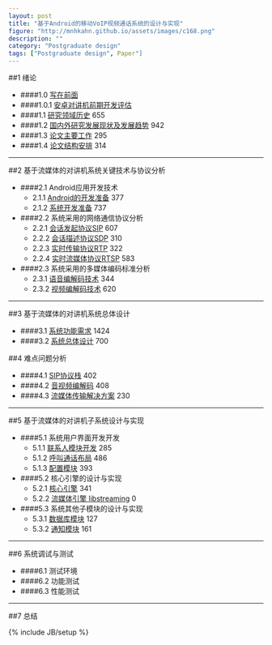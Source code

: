 ```yaml
---
layout: post
title: "基于Android的移动VoIP视频通话系统的设计与实现"
figure: "http://mnhkahn.github.io/assets/images/c168.png"
description: ""
category: "Postgraduate design"
tags: ["Postgraduate design", Paper"]
---
```


##1 绪论
+ ####1.0 [写在前面](http://mnhkahn.github.io/postgraduate%20design/2014/04/16/pager_preface/)
+ ####1.0.1 [安卓对讲机前期开发评估](http://mnhkahn.github.io/postgraduate%20design/2014/02/04/postgraduate_design_evaluate/)
+ ####1.1 [研究领域历史](http://mnhkahn.github.io/postgraduate%20design/2014/04/17/pager_history/) 655
+ ####1.2 [国内外研究发展现状及发展趋势](http://mnhkahn.github.io/postgraduate%20design/2014/04/17/pager_current/) 942
+ ####1.3 [论文主要工作](http://mnhkahn.github.io/postgraduate%20design/2014/04/20/pager_main_job/) 295
+ ####1.4 [论文结构安排](http://mnhkahn.github.io/postgraduate%20design/2014/04/20/pager_framework/) 314

---
##2 基于流媒体的对讲机系统关键技术与协议分析
+ ####2.1 Android应用开发技术
	+ 2.1.1 [Android的开发准备](http://mnhkahn.github.io/postgraduate%20design/2014/04/17/pager_android_framework/) 377
	+ 2.1.2 [系统开发准备](http://mnhkahn.github.io/postgraduate%20design/2014/04/17/pager_prepare/) 737
+ ####2.2 系统采用的网络通信协议分析
    + 2.2.1 [会话发起协议SIP](http://mnhkahn.github.io/postgraduate%20design/2014/03/05/sip/) 607
    + 2.2.2 [会话描述协议SDP](http://mnhkahn.github.io/postgraduate%20design/2014/04/17/pager_sdp/) 310
    + 2.2.3 [实时传输协议RTP](http://mnhkahn.github.io/postgraduate%20design/2014/04/17/pager_rtp/) 322
    + 2.2.4 [实时流媒体协议RTSP](http://mnhkahn.github.io/postgraduate%20design/2014/04/17/pager_rtsp/) 583
+ ####2.3 系统采用的多媒体编码标准分析
    + 2.3.1 [语音编解码技术](http://mnhkahn.github.io/postgraduate%20design/2014/04/17/pager_audio/) 344
    + 2.3.2 [视频编解码技术](http://mnhkahn.github.io/postgraduate%20design/2014/04/17/pager_video/) 620

---

##3 基于流媒体的对讲机系统总体设计
+ ####3.1 [系统功能需求](http://mnhkahn.github.io/postgraduate%20design/2014/04/20/pager_requirement/) 1424
+ ####3.2 [系统总体设计](http://mnhkahn.github.io/postgraduate%20design/2014/04/20/pager_design/) 700


##4 难点问题分析
+ ####4.1 [SIP协议栈](http://mnhkahn.github.io/postgraduate%20design/2014/04/18/pager_sip/) 402
+ ####4.2 [音视频编解码](http://mnhkahn.github.io/postgraduate%20design/2014/04/18/pager_codec/) 408
+ ####4.3 [流媒体传输解决方案](http://mnhkahn.github.io/postgraduate%20design/2014/04/18/pager_streaming/) 230

---

##5 基于流媒体的对讲机子系统设计与实现
+ ####5.1 系统用户界面开发开发
    + 5.1.1 [联系人模块开发](http://mnhkahn.github.io/postgraduate%20design/2014/04/18/pager_listfragment/) 285
    + 5.1.2 [呼叫通话布局](http://mnhkahn.github.io/postgraduate%20design/2014/04/18/pager_activity_layout/) 486
    + 5.1.3 [配置模块](http://mnhkahn.github.io/postgraduate%20design/2014/04/23/pager_settings/) 393
+ ####5.2 核心引擎的设计与实现
    + 5.2.1 [核心引擎](http://mnhkahn.github.io/postgraduate%20design/2014/04/21/pager_core/) 341
    + 5.2.2 [流媒体引擎 libstreaming](http://mnhkahn.github.io/postgraduate%20design/2014/04/21/pager_libstreaming/) 0
+ ####5.3 系统其他子模块的设计与实现
    + 5.3.1 [数据库模块](http://mnhkahn.github.io/postgraduate%20design/2014/04/18/pager_sqlite/) 127
    + 5.3.2 [通知模块](http://mnhkahn.github.io/postgraduate%20design/2014/04/18/pager_notification/) 161
    
---
##6 系统调试与测试
+ ####6.1 测试环境
+ ####6.2 功能测试
+ ####6.3 性能测试
---
##7 总结

{% include JB/setup %}